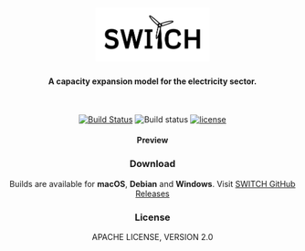 <div align="center">

<h1>
  <img src="./src/public/assets/img/logo-b.png" alt="SWITCH" width="200">
  <h4>A capacity expansion model for the electricity sector.</h4>
  <br>
</h1>

<p>
  <a href="https://travis-ci.org/LexieCore/test"><img src="https://travis-ci.com/LexieCore/test.svg?token=Hrz4Yuyp2x9BS2wSqwRH&branch=master" alt="Build Status"></a>
  <a ><img src="https://img.shields.io/github/downloads/Switch-Mexico/SWITCH/total.svg" alt="Build status"></a>
  <a href="https://github.com/Switch-Mexico/SWITCH/blob/master/LICENSE"><img src="https://img.shields.io/badge/License-Apache%20v2-pink.svg" alt="license"></a>
</p>

<h4>Preview</h4>

<h3>Download</h3>
<p>Builds are available for <strong>macOS</strong>, <strong>Debian</strong> and <strong>Windows</strong>. Visit <a href="https://github.com/Switch-Mexico/SWITCH/releases">SWITCH GitHub Releases</a></p>


<h3>License</h3>
<p>APACHE LICENSE, VERSION 2.0</p>

</div>
